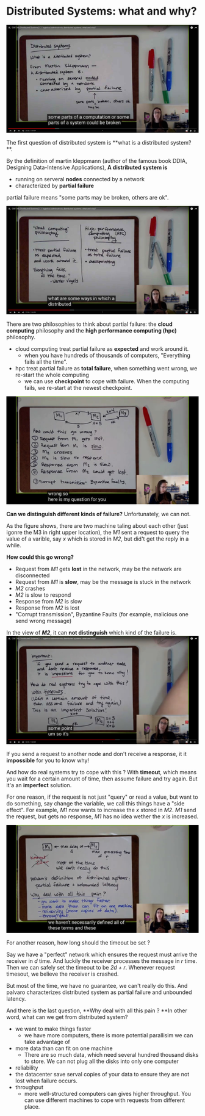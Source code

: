 # Distributed Systems: what and why?

![definition](figure/lecture01/1.jpeg)

The first question of distributed system is **what is a distributed system? **.

By the definition of martin kleppmann (author of the famous book DDIA, Designing Data-Intensive Applications), **A distributed system is**

- running on serveral **nodes** connected by a network
- characterized by **partial failure**

partial failure means "some parts may be broken, others are ok".

![partial-failure](figure/lecture01/2.jpeg)

There are two philosophies to think about partial failure: the **cloud computing** philosophy and the **high performance computing (hpc)**  philosophy.

- cloud computing treat partial failure as **expected** and work around it. 
  - when you have hundreds of thousands of computers, "Everything fails all the time".
- hpc treat partial failure as **total failure**, when something went wrong, we re-start the whole computing
  - we can use **checkpoint** to cope with failure. When the computing fails, we re-start at the newest checkpoint.

![failure](figure/lecture01/3.jpeg)

**Can we distinguish different kinds of failure?** Unfortunately, we can not.

As the figure shows, there are two machine taling about each other (just igonre the M3 in right upper location), the *M1* sent a request to query the value of a varible, say *x* which is stored in *M2*, but did't get the reply in a while.

**How could this go wrong?**

- Request from *M1* gets **lost** in the network, may be the network are disconnected 
- Request from *M1* is **slow**, may be the message is stuck in the network
- *M2* crashes
- *M2* is slow to respond 
- Response from *M2* is slow
- Response from *M2* is lost
- "Corrupt transmission", Byzantine Faults (for example, malicious one send wrong message)

In the view of ***M2***, it can **not distinguish** which kind of the failure is. ![timeout](figure/lecture01/4.jpeg)

If you send a request to another node and don't receive a response, it it **impossible** for you to know why!

And how do real systems try to cope with this ? With **timeout**, which means you wait for a certain amount of time, then assume failure and try again. But it'a an **imperfect** solution. 

For one reason, if the request is not just "query" or read a value, but want to do something, say change the variable, we call this things have a "side effect". For example, *M1* now wants to increase the *x* stored in *M2*. *M1* send the request,  but gets no response, *M1* has no idea wether the *x* is increased. 

![advantages](figure/lecture01/5.jpeg)

For another reason, how long should the timeout be set ?  

Say we have a "perfect" network which ensures the request must arrive the receiver in *d* time. And luckily the receiver processes the message in *r* time. Then we can safely set the timeout to be *2d + r*. Whenever request timesout, we believe the receiver is crashed.

But most of the time, we have no guarantee, we can't really do this. And palvaro characterizes distributed system as partial failure and unbounded latency. 

And there is the last question, **Why deal with all this pain ? **In other word, what can we get from distributed system?

- we want to make things faster
  - we have more computers, there is more potential parallisim we can take advantage of
- more data than can fit on one machine
  - There are so much data, which need several hundred thousand disks to store. We can not plug all the disks into only one computer
-  reliability
  - the datacenter save serval copies of your data to ensure they are not lost when failure occurs.
- throughput 
  - more well-structured computers can gives higher throughput. You can use different machines to cope with requests from different place.
